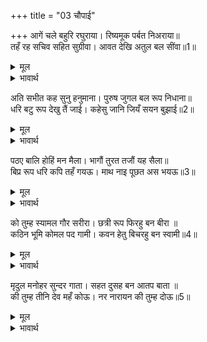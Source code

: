 +++
title = "03 चौपाई"

+++
आगें चले बहुरि रघुराया। रिष्यमूक पर्बत निअराया॥  
तहँ रह सचिव सहित सुग्रीवा। आवत देखि अतुल बल सींवा॥1॥  

<details><summary>मूल</summary>

आगें चले बहुरि रघुराया। रिष्यमूक पर्बत निअराया॥  
तहँ रह सचिव सहित सुग्रीवा। आवत देखि अतुल बल सींवा॥1॥  
</details>

<details><summary>भावार्थ</summary>

श्री रघुनाथजी फिर आगे चले। ऋष्यमूक पर्वत निकट आ गया। वहाँ (ऋष्यमूक पर्वत पर) मन्त्रियों सहित सुग्रीव रहते थे। अतुलनीय बल की सीमा श्री रामचन्द्रजी और लक्ष्मणजी को आते देखकर-॥1॥  
</details>

अति सभीत कह सुनु हनुमाना। पुरुष जुगल बल रूप निधाना॥  
धरि बटु रूप देखु तैं जाई। कहेसु जानि जियँ सयन बुझाई॥2॥  

<details><summary>मूल</summary>

अति सभीत कह सुनु हनुमाना। पुरुष जुगल बल रूप निधाना॥  
धरि बटु रूप देखु तैं जाई। कहेसु जानि जियँ सयन बुझाई॥2॥  
</details>

<details><summary>भावार्थ</summary>

सुग्रीव अत्यन्त भयभीत होकर बोले- हे हनुमान्‌! सुनो, ये दोनों पुरुष बल और रूप के निधान हैं। तुम ब्रह्मचारी का रूप धारण करके जाकर देखो। अपने हृदय में उनकी यथार्थ बात जानकर मुझे इशारे से समझाकर कह देना॥2॥  
</details>

पठए बालि होहिं मन मैला। भागौं तुरत तजौं यह सैला॥  
बिप्र रूप धरि कपि तहँ गयऊ। माथ नाइ पूछत अस भयऊ॥3॥  

<details><summary>मूल</summary>

पठए बालि होहिं मन मैला। भागौं तुरत तजौं यह सैला॥  
बिप्र रूप धरि कपि तहँ गयऊ। माथ नाइ पूछत अस भयऊ॥3॥  
</details>

<details><summary>भावार्थ</summary>

यदि वे मन के मलिन बालि के भेजे हुए हों तो मैं तुरन्त ही इस पर्वत को छोडकर भाग जाऊँ (यह सुनकर) हनुमान्‌जी ब्राह्मण का रूप धरकर वहाँ गए और मस्तक नवाकर इस प्रकार पूछने लगे-॥3॥  
</details>

को तुम्ह स्यामल गौर सरीरा। छत्री रूप फिरहु बन बीरा ॥  
कठिन भूमि कोमल पद गामी। कवन हेतु बिचरहु बन स्वामी॥4॥  

<details><summary>मूल</summary>

को तुम्ह स्यामल गौर सरीरा। छत्री रूप फिरहु बन बीरा ॥  
कठिन भूमि कोमल पद गामी। कवन हेतु बिचरहु बन स्वामी॥4॥  
</details>

<details><summary>भावार्थ</summary>

हे वीर! साँवले और गोरे शरीर वाले आप कौन हैं, जो क्षत्रिय के रूप में वन में फिर रहे हैं? हे स्वामी! कठोर भूमि पर कोमल चरणों से चलने वाले आप किस कारण वन में विचर रहे हैं?॥4॥  
</details>

मृदुल मनोहर सुन्दर गाता। सहत दुसह बन आतप बाता ॥  
की तुम्ह तीनि देव महँ कोऊ। नर नारायन की तुम्ह दोऊ॥5॥  

<details><summary>मूल</summary>

मृदुल मनोहर सुन्दर गाता। सहत दुसह बन आतप बाता ॥  
की तुम्ह तीनि देव महँ कोऊ। नर नारायन की तुम्ह दोऊ॥5॥  
</details>

<details><summary>भावार्थ</summary>

मन को हरण करने वाले आपके सुन्दर, कोमल अङ्ग हैं और आप वन के दुःसह धूप और वायु को सह रहे हैं क्या आप ब्रह्मा, विष्णु, महेश- इन तीन देवताओं में से कोई हैं या आप दोनों नर और नारायण हैं॥5॥  
</details>

<div class="audioEmbed"  caption="AIR-वाचनम्" src="https://archive
.org/download/rAmcharitmAnas-AIR/EPI-266.mp3"></div>
